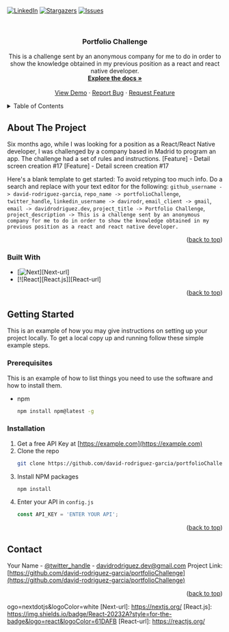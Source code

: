 <a name="readme-top"></a>


[![LinkedIn][linkedin-shield]][linkedin-url]
[![Stargazers][stars-shield]][stars-url]
[![Issues][issues-shield]][issues-url]


<!-- PROJECT LOGO -->
<br />
<div align="center">
<h3 align="center">Portfolio Challenge</h3>

  <p align="center">
    This is a challenge sent by an anonymous company for me to do in order to show the knowledge obtained in my previous position as a react and react native developer.
    <br />
    <a href="https://github.com/david-rodriguez-garcia/portfolioChallenge"><strong>Explore the docs »</strong></a>
    <br />
    <br />
    <a href="https://github.com/david-rodriguez-garcia/portfolioChallenge">View Demo</a>
    ·
    <a href="https://github.com/david-rodriguez-garcia/portfolioChallenge/issues">Report Bug</a>
    ·
    <a href="https://github.com/david-rodriguez-garcia/portfolioChallenge/issues">Request Feature</a>
  </p>
</div>



<!-- TABLE OF CONTENTS -->
<details>
  <summary>Table of Contents</summary>
  <ol>
    <li>
      <a href="#about-the-project">About The Project</a>
            <ul>
        <li><a href="#purpose">Purpose</a></li>
        <li><a href="#instructions">Instructions</a></li>
      </ul>
    </li>
    <li>
      <a href="#key-points">Key points</a>  
      <ul>
        <li><a href="#architecture">Architecture</a></li>
      </ul>
            <ul>
        <li><a href="#folder-distribution">Folder distribution</a></li>
      </ul>
      <ul>
        <li><a href="#issues">Issues</a></li>
      </ul>
      <ul>
        <li><a href="#libraries-used">Libraries used</a></li>
      </ul>
    </li>
    <li>
      <a href="#getting-started">Getting Started</a>
      <ul>
        <li><a href="#prerequisites">Prerequisites</a></li>
        <li><a href="#installation">Installation</a></li>
      </ul>
    </li>
    <li><a href="#usage">Usage</a></li>
    <li><a href="#roadmap">Roadmap</a></li>
    <li><a href="#contributing">Contributing</a></li>
    <li><a href="#license">License</a></li>
    <li><a href="#contact">Contact</a></li>
    <li><a href="#acknowledgments">Acknowledgments</a></li>
  </ol>
</details>



<!-- ABOUT THE PROJECT -->
## About The Project

Six months ago, while I was looking for a position as a React/React Native developer, I was challenged by a company based in Madrid to program an app. The challenge had a set of rules and instructions. [Feature] - Detail screen creation #17  [Feature] - Detail screen creation #17 

Here's a blank template to get started: To avoid retyping too much info. Do a search and replace with your text editor for the following: `github_username -> david-rodriguez-garcia`, `repo_name -> portfolioChallenge`, `twitter_handle`, `linkedin_username -> davirodr`, `email_client -> gmail`, `email -> davidrodriguez.dev`, `project_title -> Portfolio Challenge`, `project_description -> This is a challenge sent by an anonymous company for me to do in order to show the knowledge obtained in my previous position as a react and react native developer.`

<p align="right">(<a href="#readme-top">back to top</a>)</p>



### Built With

* [![Next][Next.js]][Next-url]
* [![React][React.js]][React-url]

<p align="right">(<a href="#readme-top">back to top</a>)</p>



<!-- GETTING STARTED -->
## Getting Started

This is an example of how you may give instructions on setting up your project locally.
To get a local copy up and running follow these simple example steps.

### Prerequisites

This is an example of how to list things you need to use the software and how to install them.
* npm
  ```sh
  npm install npm@latest -g
  ```

### Installation

1. Get a free API Key at [https://example.com](https://example.com)
2. Clone the repo
   ```sh
   git clone https://github.com/david-rodriguez-garcia/portfolioChallenge.git
   ```
3. Install NPM packages
   ```sh
   npm install
   ```
4. Enter your API in `config.js`
   ```js
   const API_KEY = 'ENTER YOUR API';
   ```

<p align="right">(<a href="#readme-top">back to top</a>)</p>


<!-- CONTACT -->
## Contact

Your Name - [@twitter_handle](https://twitter.com/twitter_handle) - davidrodriguez.dev@gmail.com
Project Link: [https://github.com/david-rodriguez-garcia/portfolioChallenge](https://github.com/david-rodriguez-garcia/portfolioChallenge)

<p align="right">(<a href="#readme-top">back to top</a>)</p>



<!-- MARKDOWN LINKS & IMAGES -->
<!-- https://www.markdownguide.org/basic-syntax/#reference-style-links -->
[contributors-shield]: https://img.shields.io/github/contributors/david-rodriguez-garcia/portfolioChallenge.svg?style=for-the-badge
[contributors-url]: https://github.com/david-rodriguez-garcia/portfolioChallenge/graphs/contributors
[forks-shield]: https://img.shields.io/github/forks/david-rodriguez-garcia/portfolioChallenge.svg?style=for-the-badge
[forks-url]: https://github.com/david-rodriguez-garcia/portfolioChallenge/network/members
[stars-shield]: https://img.shields.io/github/stars/David-Rodriguez-Garcia/portfolioChallenge.svg?style=for-the-badge
[stars-url]: https://github.com/David-Rodriguez-Garcia/portfolioChallenge/stargazers
[issues-shield]: https://img.shields.io/github/issues/david-rodriguez-garcia/portfolioChallenge.svg?style=for-the-badge
[issues-url]: https://github.com/david-rodriguez-garcia/portfolioChallenge/issues
[license-shield]: https://img.shields.io/github/license/david-rodriguez-garcia/portfolioChallenge.svg?style=for-the-badge
[license-url]: https://github.com/david-rodriguez-garcia/portfolioChallenge/blob/master/LICENSE.txt
[linkedin-shield]: https://img.shields.io/badge/-LinkedIn-black.svg?style=for-the-badge&logo=linkedin&colorB=555
[linkedin-url]: https://linkedin.com/in/davirodr
[product-screenshot]: images/screenshot.png
[Next.js]: https://img.shields.io/badge/next.js-000000?style=for-the-badge&l
ogo=nextdotjs&logoColor=white
[Next-url]: https://nextjs.org/
[React.js]: https://img.shields.io/badge/React-20232A?style=for-the-badge&logo=react&logoColor=61DAFB
[React-url]: https://reactjs.org/
